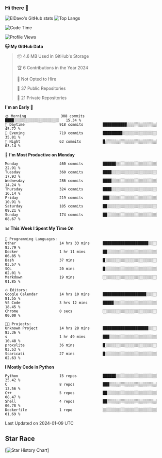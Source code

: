 ### Hi there 👋
![ElDavo's GitHub stats](https://github-readme-stats.vercel.app/api?username=ElDavoo&show_icons=true&theme=chartreuse-dark)
![Top Langs](https://github-readme-stats.vercel.app/api/top-langs/?username=ElDavoo&theme=chartreuse-dark&layout=compact)

<!--START_SECTION:waka-->
![Code Time](http://img.shields.io/badge/Code%20Time-762%20hrs%2017%20mins-blue)

![Profile Views](http://img.shields.io/badge/Profile%20Views-0-blue)

**🐱 My GitHub Data** 

> 📦 4.6 MB Used in GitHub's Storage 
 > 
> 🏆 6 Contributions in the Year 2024
 > 
> 🚫 Not Opted to Hire
 > 
> 📜 37 Public Repositories 
 > 
> 🔑 21 Private Repositories 
 > 
**I'm an Early 🐤** 

```text
🌞 Morning                308 commits         ████░░░░░░░░░░░░░░░░░░░░░   15.34 % 
🌆 Daytime                918 commits         ███████████░░░░░░░░░░░░░░   45.72 % 
🌃 Evening                719 commits         █████████░░░░░░░░░░░░░░░░   35.81 % 
🌙 Night                  63 commits          █░░░░░░░░░░░░░░░░░░░░░░░░   03.14 % 
```
📅 **I'm Most Productive on Monday** 

```text
Monday                   460 commits         ██████░░░░░░░░░░░░░░░░░░░   22.91 % 
Tuesday                  360 commits         ████░░░░░░░░░░░░░░░░░░░░░   17.93 % 
Wednesday                286 commits         ████░░░░░░░░░░░░░░░░░░░░░   14.24 % 
Thursday                 324 commits         ████░░░░░░░░░░░░░░░░░░░░░   16.14 % 
Friday                   219 commits         ███░░░░░░░░░░░░░░░░░░░░░░   10.91 % 
Saturday                 185 commits         ██░░░░░░░░░░░░░░░░░░░░░░░   09.21 % 
Sunday                   174 commits         ██░░░░░░░░░░░░░░░░░░░░░░░   08.67 % 
```


📊 **This Week I Spent My Time On** 

```text
💬 Programming Languages: 
Other                    14 hrs 33 mins      █████████████████████░░░░   83.79 % 
Docker                   1 hr 11 mins        ██░░░░░░░░░░░░░░░░░░░░░░░   06.85 % 
Bash                     37 mins             █░░░░░░░░░░░░░░░░░░░░░░░░   03.57 % 
SQL                      20 mins             █░░░░░░░░░░░░░░░░░░░░░░░░   02.01 % 
Markdown                 19 mins             ░░░░░░░░░░░░░░░░░░░░░░░░░   01.85 % 

🔥 Editors: 
Google Calendar          14 hrs 10 mins      ████████████████████░░░░░   81.55 % 
VS Code                  3 hrs 12 mins       █████░░░░░░░░░░░░░░░░░░░░   18.45 % 
Chrome                   0 secs              ░░░░░░░░░░░░░░░░░░░░░░░░░   00.00 % 

🐱‍💻 Projects: 
Unknown Project          14 hrs 28 mins      █████████████████████░░░░   83.36 % 
s                        1 hr 49 mins        ███░░░░░░░░░░░░░░░░░░░░░░   10.48 % 
proxylite                36 mins             █░░░░░░░░░░░░░░░░░░░░░░░░   03.53 % 
Scaricati                27 mins             █░░░░░░░░░░░░░░░░░░░░░░░░   02.63 % 
```

**I Mostly Code in Python** 

```text
Python                   15 repos            ██████░░░░░░░░░░░░░░░░░░░   25.42 % 
C                        8 repos             ███░░░░░░░░░░░░░░░░░░░░░░   13.56 % 
C++                      5 repos             ██░░░░░░░░░░░░░░░░░░░░░░░   08.47 % 
Shell                    4 repos             ██░░░░░░░░░░░░░░░░░░░░░░░   06.78 % 
Dockerfile               1 repo              ░░░░░░░░░░░░░░░░░░░░░░░░░   01.69 % 
```




 Last Updated on 2024-01-09 UTC
<!--END_SECTION:waka-->

## Star Race

[![Star History Chart](https://api.star-history.com/svg?repos=ElDavoo/WhatsApp-Crypt14-Crypt15-Decrypter,ElDavoo/TuringOS,EliteAndroidApps/WhatsApp-Crypt12-Decrypter,KnugiHK/Whatsapp-Chat-Exporter&type=Date)]
